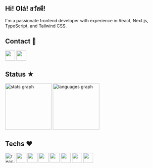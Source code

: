 <h2  align="left">Hi! Olá! สวัสดี!</h2>
<p  align="left">I'm a passionate frontend developer with experience in React, Next.js, TypeScript, and Tailwind CSS.</p>

<h2 align="left">
Contact 💬
</h2>
<div align="left">
  <a href="https://www.linkedin.com/in/markoclimako/"> 
  <img src="https://img.shields.io/badge/LinkedIn-0077B5?style=for-the-badge&logo=linkedin&logoColor=white" height="32"/>
  </a>
  <a href="mailto:mkclimako@gmail.com" target="_blank">
    <img src="https://img.shields.io/badge/Gmail-D14836?style=for-the-badge&logo=gmail&logoColor=white" height="32"/>
  </a>
</div>

  ### 
  
<h2>Status ★</h2>
  
<div align="left">
  <img src="https://github-readme-stats.vercel.app/api?username=markoclimakodev&hide_title=false&hide_rank=true&show_icons=true&include_all_commits=true&count_private=true&disable_animations=false&theme=transparent&locale=en&hide_border=false&order=1" height="150" alt="stats graph"  />
  <img src="https://github-readme-stats.vercel.app/api/top-langs?username=markoclimakodev&locale=en&hide_title=false&layout=compact&card_width=320&langs_count=4&theme=transparent&hide_border=false&order=2" height="150" alt="languages graph"  />
</div>

###

<h2  align="left">Techs ❤️</h2>

<div align="left">
  <img src="https://img.shields.io/badge/React-20232A?style=for-the-badge&logo=react&logoColor=61DAFB" height="32" alt="react"  />
  <img src="https://img.shields.io/badge/Next-black?style=for-the-badge&logo=next.js&logoColor=white" height="32"/>
  <img src="https://img.shields.io/badge/TypeScript-007ACC?style=for-the-badge&logo=typescript&logoColor=white"  height="32" />
  <img src="https://img.shields.io/badge/JavaScript-F7DF1E?style=for-the-badge&logo=javascript&logoColor=black"  height="32" />
  <img src="https://img.shields.io/badge/Tailwind_CSS-38B2AC?style=for-the-badge&logo=tailwind-css&logoColor=white" height="32" />
  <img src="https://img.shields.io/badge/css3-%231572B6.svg?style=for-the-badge&logo=css3&logoColor=white" height="32" />
 <img src="https://img.shields.io/badge/html5-%23E34F26.svg?style=for-the-badge&logo=html5&logoColor=white" height="32" />
  <img src="https://img.shields.io/badge/Figma-F24E1E?style=for-the-badge&logo=figma&logoColor=white" height="32"/>
</div>


</div>

